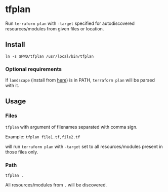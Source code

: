 # tfplan

Run `terraform plan` with `-target` specified for autodiscovered resources/modules from given files or location.

## Install

`ln -s $PWD/tfplan /usr/local/bin/tfplan`

### Optional requirements

If `landscape` (install from [here](https://github.com/coinbase/terraform-landscape)) is in PATH,
`terraform plan` will be parsed with it.

## Usage

### Files

`tfplan` with argument of filenames separated with comma sign.

Example:
`tfplan file1.tf,file2.tf`

will run `terraform plan` with `-target` set to all resources/modules present in those files only.

### Path

`tfplan .`

All resources/modules from `.` will be discovered.
